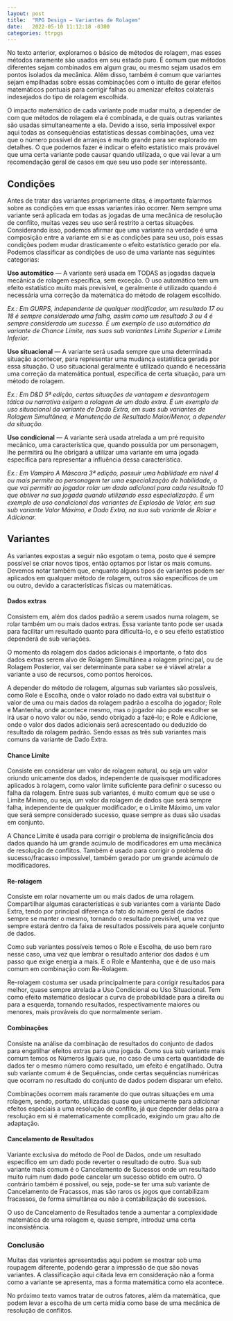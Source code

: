 ```yaml
---
layout: post
title:  "RPG Design — Variantes de Rolagem"
date:   2022-05-10 11:12:18 -0300
categories: ttrpgs
---
```


No texto anterior, exploramos o básico de métodos de rolagem, mas esses métodos raramente são usados em seu estado puro. É comum que métodos diferentes sejam combinados em algum grau, ou mesmo sejam usados em pontos isolados da mecânica. Além disso, também é comum que variantes sejam empilhadas sobre essas combinações com o intuito de gerar efeitos matemáticos pontuais para corrigir falhas ou amenizar efeitos colaterais indesejados do tipo de rolagem escolhida.

<!--more-->

O impacto matemático de cada variante pode mudar muito, a depender de com que métodos de rolagem ela é combinada, e de quais outras variantes são usadas simultaneamente a ela. Devido a isso, seria impossível expor aqui todas as consequências estatísticas dessas combinações, uma vez que o número possível de arranjos é muito grande para ser explorado em detalhes. O que podemos fazer é indicar o efeito estatístico mais provável que uma certa variante pode causar quando utilizada, o que vai levar a um recomendação geral de casos em que seu uso pode ser interessante.

## Condições

Antes de tratar das variantes propriamente ditas, é importante falarmos sobre as condições em que essas variantes irão ocorrer. Nem sempre uma variante será aplicada em todas as jogadas de uma mecânica de resolução de conflito, muitas vezes seu uso será restrito a certas situações. Considerando isso, podemos afirmar que uma variante na verdade é uma composição entre a variante em si e as condições para seu uso, pois essas condições podem mudar drasticamente o efeito estatístico gerado por ela. Podemos classificar as condições de uso de uma variante nas seguintes categorias:

**Uso automático** — A variante será usada em TODAS as jogadas daquela mecânica de rolagem específica, sem exceção. O uso automático tem um efeito estatístico muito mais previsível, e geralmente é utilizado quando é necessária uma correção da matemática do método de rolagem escolhido.

*Ex.: Em GURPS, independente de qualquer modificador, um resultado 17 ou 18 é sempre considerado uma falha, assim como um resultado 3 ou 4 é sempre considerado um sucesso. É um exemplo de uso automático da variante de Chance Limite, nas suas sub variantes Limite Superior e Limite Inferior.*

**Uso situacional** — A variante será usada sempre que uma determinada situação acontecer, para representar uma mudança estatística gerada por essa situação. O uso situacional geralmente é utilizado quando é necessária uma correção da matemática pontual, específica de certa situação, para um método de rolagem.

*Ex.: Em D&D 5ª edição, certas situações de vantagem e desvantagem tática ou narrativa exigem a rolagem de um dado extra. É um exemplo de uso situacional da variante de Dado Extra, em suas sub variantes de Rolagem Simultânea, e Manutenção de Resultado Maior/Menor, a depender da situação.*

**Uso condicional** — A variante será usada atrelada a um pré requisito mecânico, uma característica que, quando possuída por um personagem, lhe permitirá ou lhe obrigará a utilizar uma variante em uma jogada específica para representar a influência dessa característica.

*Ex.: Em Vampiro A Máscara 3ª edição, possuir uma habilidade em nível 4 ou mais permite ao personagem ter uma especialização de habilidade, o que vai permitir ao jogador rolar um dado adicional para cada resultado 10 que obtiver na sua jogada quando utilizando essa especialização. É um exemplo de uso condicional das variantes de Explosão de Valor, em sua sub variante Valor Máximo, e Dado Extra, na sua sub variante de Rolar e Adicionar.*

## Variantes

As variantes expostas a seguir não esgotam o tema, posto que é sempre possível se criar novos tipos, então optamos por listar os mais comuns. Devemos notar também que, enquanto alguns tipos de variantes podem ser aplicados em qualquer método de rolagem, outros são específicos de um ou outro, devido a características físicas ou matemáticas.

#### Dados extras

Consistem em, além dos dados padrão a serem usados numa rolagem, se rolar também um ou mais dados extras. Essa variante tanto pode ser usada para facilitar um resultado quanto para dificultá-lo, e o seu efeito estatístico dependerá de sub variações.

O momento da rolagem dos dados adicionais é importante, o fato dos dados extras serem alvo de Rolagem Simultânea a rolagem principal, ou de Rolagem Posterior, vai ser determinante para saber se é viável atrelar a variante a uso de recursos, como pontos heroicos.

A depender do método de rolagem, algumas sub variantes são possíveis, como Role e Escolha, onde o valor rolado no dado extra vai substituir o valor de uma ou mais dados da rolagem padrão a escolha do jogador; Role e Mantenha, onde acontece mesmo, mas o jogador não pode escolher se irá usar o novo valor ou não, sendo obrigado a fazê-lo; e Role e Adicione, onde o valor dos dados adicionais será acrescentado ou deduzido do resultado da rolagem padrão. Sendo essas as três sub variantes mais comuns da variante de Dado Extra.

#### Chance Limite

Consiste em considerar um valor de rolagem natural, ou seja um valor oriundo unicamente dos dados, independente de quaisquer modificadores aplicados à rolagem, como valor limite suficiente para definir o sucesso ou falha da rolagem. Entre suas sub variantes, é muito comum que se use o Limite Mínimo, ou seja, um valor da rolagem de dados que será sempre falha, independente de qualquer modificador, e o Limite Máximo, um valor que será sempre considerado sucesso, quase sempre as duas são usadas em conjunto.

A Chance Limite é usada para corrigir o problema de insignificância dos dados quando há um grande acúmulo de modificadores em uma mecânica de resolução de conflitos. Também é usado para corrigir o problema do sucesso/fracasso impossível, também gerado por um grande acúmulo de modificadores.

#### Re-rolagem

Consiste em rolar novamente um ou mais dados de uma rolagem. Compartilhar algumas características e sub variantes com a variante Dado Extra, tendo por principal diferença o fato do número geral de dados sempre se manter o mesmo, tornando o resultado previsível, uma vez que sempre estará dentro da faixa de resultados possíveis para aquele conjunto de dados.

Como sub variantes possíveis temos o Role e Escolha, de uso bem raro nesse caso, uma vez que lembrar o resultado anterior dos dados é um passo que exige energia a mais. E o Role e Mantenha, que é de uso mais comum em combinação com Re-Rolagem.

Re-rolagem costuma ser usada principalmente para corrigir resultados para melhor, quase sempre atrelada a Uso Condicional ou Uso Situacional. Tem como efeito matemático deslocar a curva de probabilidade para a direita ou para a esquerda, tornando resultados, respectivamente maiores ou menores, mais prováveis do que normalmente seriam.

#### Combinações

Consiste na análise da combinação de resultados do conjunto de dados para engatilhar efeitos extras para uma jogada. Como sua sub variante mais comum temos os Números Iguais que, no caso de uma certa quantidade de dados ter o mesmo número como resultado, um efeito é engatilhado. Outra sub variante comum é de Sequências, onde certas sequências numéricas que ocorram no resultado do conjunto de dados podem disparar um efeito.

Combinações ocorrem mais raramente do que outras situações em uma rolagem, sendo, portanto, utilizadas quase que unicamente para adicionar efeitos especiais a uma resolução de conflito, já que depender delas para a resolução em si é matematicamente complicado, exigindo um grau alto de adaptação.

#### Cancelamento de Resultados

Variante exclusiva do método de Pool de Dados, onde um resultado específico em um dado pode reverter o resultado de outro. Sua sub variante mais comum é o Cancelamento de Sucessos onde um resultado muito ruim num dado pode cancelar um sucesso obtido em outro. O contrário também é possível, ou seja, pode-se ter uma sub variante de Cancelamento de Fracassos, mas são raros os jogos que contabilizam fracassos, de forma simultânea ou não a contabilização de sucessos.

O uso de Cancelamento de Resultados tende a aumentar a complexidade matemática de uma rolagem e, quase sempre, introduz uma certa inconsistência.

### Conclusão

Muitas das variantes apresentadas aqui podem se mostrar sob uma roupagem diferente, podendo gerar a impressão de que são novas variantes. A classificação aqui citada leva em consideração não a forma como a variante se apresenta, mas a forma matemática como ela acontece.

No próximo texto vamos tratar de outros fatores, além da matemática, que podem levar a escolha de um certa mídia como base de uma mecânica de resolução de conflitos.
